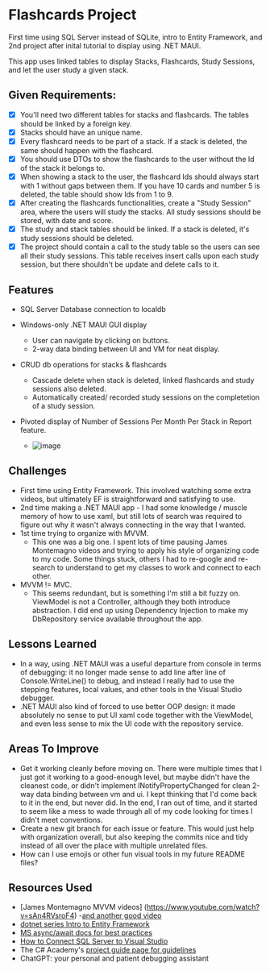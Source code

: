 # Flashcards Project
First time using SQL Server instead of SQLite, intro to Entity Framework, and 2nd project after inital tutorial to display using .NET MAUI. 

This app uses linked tables to display Stacks, Flashcards, Study Sessions, and let the user study a given stack. 

## Given Requirements:
 - [x] You'll need two different tables for stacks and flashcards. The tables should be linked by a foreign key.
 - [x] Stacks should have an unique name.
 - [x] Every flashcard needs to be part of a stack. If a stack is deleted, the same should happen with the flashcard.
 - [x] You should use DTOs to show the flashcards to the user without the Id of the stack it belongs to.
 - [x] When showing a stack to the user, the flashcard Ids should always start with 1 without gaps between them. If you have 10 cards and number 5 is deleted, the table should show Ids from 1 to 9.
 - [x] After creating the flashcards functionalities, create a "Study Session" area, where the users will study the stacks. All study sessions should be stored, with date and score.
 - [x] The study and stack tables should be linked. If a stack is deleted, it's study sessions should be deleted.
 - [x] The project should contain a call to the study table so the users can see all their study sessions. This table receives insert calls upon each study session, but there shouldn't be update and delete calls to it.

## Features
* SQL Server Database connection to localdb
* Windows-only .NET MAUI GUI display
  - User can navigate by clicking on buttons.
  - 2-way data binding between UI and VM for neat display.
* CRUD db operations for stacks & flashcards
  - Cascade delete when stack is deleted, linked flashcards and study sessions also deleted.
  - Automatically created/ recorded study sessions on the completetion of a study session.
* Pivoted display of Number of Sessions Per Month Per Stack in Report feature.
  
  - ![image](https://github.com/user-attachments/assets/18bdedc6-a9d1-4e0c-849f-fe6396d35629)

## Challenges
- First time using Entity Framework. This involved watching some extra videos, but ultimately EF is straightforward and satisfying to use.
- 2nd time making a .NET MAUI app - I had some knowledge / muscle memory of how to use xaml, but still lots of search was required to figure out why it wasn't always connecting in the way that I wanted.
- 1st time trying to organize with MVVM.
  - This one was a big one. I spent lots of time pausing James Montemagno videos and trying to apply his style of organizing code to my code. Some things stuck, others I had to re-google and re-search to understand to get my classes to work and connect to each other.
- MVVM != MVC.
  - This seems redundant, but is something I'm still a bit fuzzy on. ViewModel is not a Controller, although they both introduce abstraction. I did end up using Dependency Injection to make my DbRepository service available throughout the app.
 
## Lessons Learned
- In a way, using .NET MAUI was a useful departure from console in terms of debugging: it no longer made sense to add line after line of Console.WriteLine() to debug, and instead I really had to use the stepping features, local values, and other tools in the Visual Studio debugger.
- .NET MAUI also kind of forced to use better OOP design: it made absolutely no sense to put UI xaml code together with the ViewModel, and even less sense to mix the UI code with the repository service.


## Areas To Improve
 - Get it working cleanly before moving on. There were multiple times that I just got it working to a good-enough level, but maybe didn't have the cleanest code, or didn't implement INotifyPropertyChanged for clean 2-way data binding between vm and ui. I kept thinking that I'd come back to it in the end, but never did. In the end, I ran out of time, and it started to seem like a mess to wade through all of my code looking for times I didn't meet conventions.
 - Create a new git branch for each issue or feature. This would just help with organization overall, but also keeping the commits nice and tidy instead of all over the place with multiple unrelated files.
 - How can I use emojis or other fun visual tools in my future README files?

## Resources Used
- [James Montemagno MVVM videos] (https://www.youtube.com/watch?v=sAn4RVsroF4)
    -[and another good video](https://www.youtube.com/watch?v=AXpTeiWtbC8)
- [dotnet series Intro to Entity Framework](https://www.youtube.com/watch?v=SryQxUeChMc)
- [MS async/await docs for best practices](https://learn.microsoft.com/en-us/archive/msdn-magazine/2013/march/async-await-best-practices-in-asynchronous-programming)
- [How to Connect SQL Server to Visual Studio](https://www.youtube.com/watch?v=M5DhHYQlnq8)
- The C# Academy's [project guide page for guidelines](https://www.thecsharpacademy.com/project/14/flashcards)
- ChatGPT: your personal and patient debugging assistant
